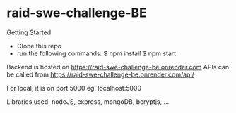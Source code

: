 # raid-swe-challenge-BE

Getting Started
- Clone this repo
- run the following commands:
$ npm install
$ npm start 

Backend is hosted on https://raid-swe-challenge-be.onrender.com
APIs can be called from https://raid-swe-challenge-be.onrender.com/api/

For local, it is on port 5000 eg. localhost:5000

Libraries used:
nodeJS, express, mongoDB, bcryptjs, ...
